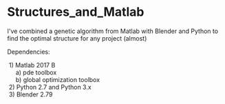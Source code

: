 # Structures_and_Matlab

I've combined a genetic algorithm from Matlab with Blender and Python to find the optimal structure for any project (almost)

Dependencies:  
  
  1) Matlab 2017 B   
      a) pde toolbox   
      b) global optimization toolbox   
  2) Python 2.7 and Python 3.x  
  3) Blender 2.79   
  
